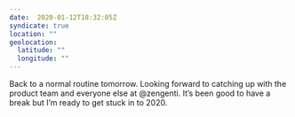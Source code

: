 ```yaml
---
date:  2020-01-12T18:32:05Z
syndicate: true
location: ""
geolocation: 
  latitude: ""
  longitude: ""
---
```

Back to a normal routine tomorrow. Looking forward to catching up with the product team and everyone else at @zengenti. It’s been good to have a break but I’m ready to get stuck in to 2020. 

